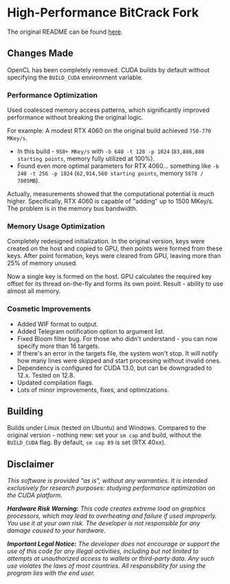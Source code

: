 # High-Performance BitCrack Fork

The original README can be found [here](https://github.com/brichard19/BitCrack).

## Changes Made

OpenCL has been completely removed.
CUDA builds by default without specifying the `BUILD_CUDA` environment variable.

### Performance Optimization

Used coalesced memory access patterns, which significantly improved performance without breaking the original logic.

For example: A modest RTX 4060 on the original build achieved `750-770 MKey/s`.
- In this build - `950+ MKey/s` with `-b 640 -t 128 -p 1024` (`83,886,080 starting points`, memory fully utilized at 100%).
- Found even more optimal parameters for RTX 4060... something like `-b 240 -t 256 -p 1024` (`62,914,560 starting points`, memory `5878 / 7805MB`).

Actually, measurements showed that the computational potential is much higher.
Specifically, RTX 4060 is capable of "adding" up to 1500 MKey/s.
The problem is in the memory bus bandwidth.

### Memory Usage Optimization

Completely redesigned initialization.
In the original version, keys were created on the host and copied to GPU, then points were formed from these keys.
After point formation, keys were cleared from GPU, leaving more than 25% of memory unused.

Now a single key is formed on the host.
GPU calculates the required key offset for its thread on-the-fly and forms its own point.
Result - ability to use almost all memory.

### Cosmetic Improvements

- Added WIF format to output.
- Added Telegram notification option to argument list.
- Fixed Bloom filter bug. For those who didn't understand - you can now specify more than 16 targets.
- If there's an error in the targets file, the system won't stop. It will notify how many lines were skipped and start processing without invalid ones.
- Dependency is configured for CUDA 13.0, but can be downgraded to 12.x. Tested on 12.8.
- Updated compilation flags.
- Lots of minor improvements, fixes, and optimizations.

## Building

Builds under Linux (tested on Ubuntu) and Windows.
Compared to the original version - nothing new: set your `sm cap` and build, without the `BUILD_CUDA` flag.
By default, `sm cap 89` is set (RTX 40xx).

## Disclaimer

_This software is provided "as is", without any warranties._
_It is intended exclusively for research purposes: studying performance optimization on the CUDA platform._

_**Hardware Risk Warning:** This code creates extreme load on graphics processors, which may lead to overheating and failure if used improperly._
_You use it at your own risk._
_The developer is not responsible for any damage caused to your hardware._

_**Important Legal Notice:** The developer does not encourage or support the use of this code for any illegal activities, including but not limited to attempts at unauthorized access to wallets or third-party data._
_Any such use violates the laws of most countries._
_All responsibility for using the program lies with the end user._